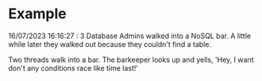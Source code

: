 # Example

<!-- replace-with-date starts -->
16/07/2023 16:16:27 : 3 Database Admins walked into a NoSQL bar. A little while later they walked out because they couldn't find a table.
<!-- replace-with-date ends -->

<!-- replace-with-joke starts -->
Two threads walk into a bar. The barkeeper looks up and yells, 'Hey, I want don't any conditions race like time last!'
<!-- replace-with-joke ends -->